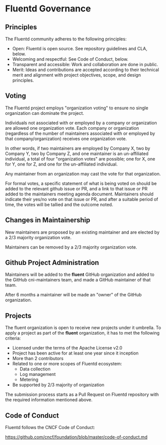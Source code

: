 # Fluentd Governance

## Principles

The Fluentd community adheres to the following principles:

- Open: Fluentd is open source. See repository guidelines and CLA, below.
- Welcoming and respectful: See Code of Conduct, below.
- Transparent and accessible: Work and collaboration are done in public.
- Merit: Ideas and contributions are accepted according to their technical merit and alignment with project objectives, scope, and design principles.

## Voting

The Fluentd project employs "organization voting" to ensure no single organization can dominate the project.

Individuals not associated with or employed by a company or organization are allowed one organization vote. Each company or organization (regardless of the number of maintainers associated with or employed by that company/organization) receives one organization vote.

In other words, if two maintainers are employed by Company X, two by Company Y, two by Company Z, and one maintainer is an un-affiliated individual, a total of four "organization votes" are possible; one for X, one for Y, one for Z, and one for the un-affiliated individual.

Any maintainer from an organization may cast the vote for that organization.

For formal votes, a specific statement of what is being voted on should be added to the relevant github issue or PR, and a link to that issue or PR added to the maintainers meeting agenda document. Maintainers should indicate their yes/no vote on that issue or PR, and after a suitable period of time, the votes will be tallied and the outcome noted.

## Changes in Maintainership

New maintainers are proposed by an existing maintainer and are elected by a 2/3 majority organization vote.

Maintainers can be removed by a 2/3 majority organization vote.

## Github Project Administration

Maintainers will be added to the __fluent__ GitHub organization and added to the GitHub cni-maintainers team, and made a GitHub maintainer of that team.

After 6 months a maintainer will be made an "owner" of the GitHub organization.

## Projects

The fluent organization is open to receive new projects under it umbrella. To apply a project as part of the __fluent__ organization, it has to met the following criteria:

- Licensed under the terms of the Apache License v2.0
- Project has been active for at least one year since it inception
- More than 2 contributors
- Related to one or more scopes of Fluentd ecosystem:
  - Data collection
  - Log management
  - Metering
- Be supported by 2/3 majority of organization

The submission process starts as a Pull Request on Fluentd repository with the required information mentioned above.

## Code of Conduct

Fluentd follows the CNCF Code of Conduct:

https://github.com/cncf/foundation/blob/master/code-of-conduct.md
